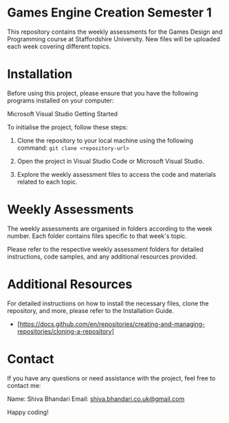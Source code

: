 # Games Engine Creation Semester 1

This repository contains the weekly assessments for the Games Design and Programming course at Staffordshire University. New files will be uploaded each week covering different topics.

# Installation
Before using this project, please ensure that you have the following programs installed on your computer:

Microsoft Visual Studio
Getting Started


To initialise the project, follow these steps:

1. Clone the repository to your local machine using the following command:
``` git clone <repository-url> ```

2. Open the project in Visual Studio Code or Microsoft Visual Studio.

3. Explore the weekly assessment files to access the code and materials related to each topic.

# Weekly Assessments
The weekly assessments are organised in folders according to the week number. Each folder contains files specific to that week's topic.

Please refer to the respective weekly assessment folders for detailed instructions, code samples, and any additional resources provided.

# Additional Resources
For detailed instructions on how to install the necessary files, clone the repository, and more, please refer to the Installation Guide.
* [https://docs.github.com/en/repositories/creating-and-managing-repositories/cloning-a-repository]


# Contact
If you have any questions or need assistance with the project, feel free to contact me:

Name: Shiva Bhandari
Email: shiva.bhandari.co.uk@gmail.com


Happy coding!
